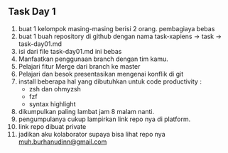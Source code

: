 ## Task Day 1

1. buat 1 kelompok masing-masing berisi 2 orang. pembagiaya bebas
2. buat 1 buah repository di github dengan nama task-xapiens -> task -> task-day01.md 
3. isi dari file task-day01.md ini bebas 
4. Manfaatkan penggunaan branch dengan tim kamu.
5. Pelajari fitur Merge dari branch ke master 
6. Pelajari dan besok presentasikan mengenai konflik di git
7. install beberapa hal yang dibutuhkan untuk code productivity : 
    - zsh dan ohmyzsh
    - fzf
    - syntax highlight
8. dikumpulkan paling lambat jam 8 malam nanti.
9. pengumpulanya cukup lampirkan link repo nya di platform. 
10. link repo dibuat private 
11. jadikan aku kolaborator supaya bisa lihat repo nya 
muh.burhanudinn@gmail.com 